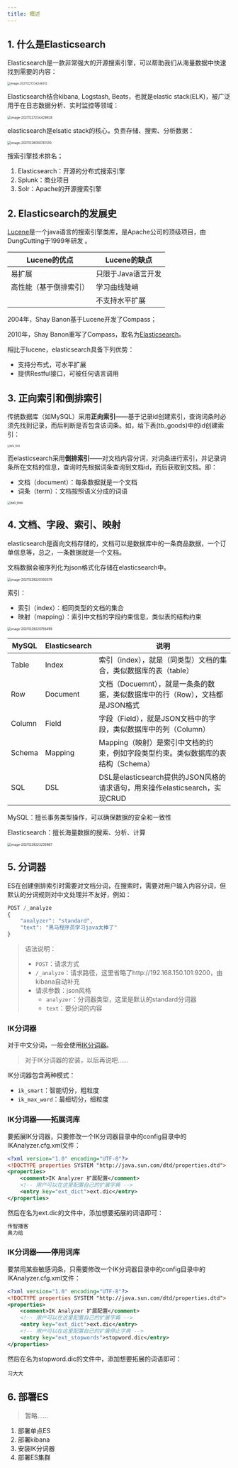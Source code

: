 ```yaml
---
title: 概述
---
```


## 1. 什么是Elasticsearch

Elasticsearch是一款非常强大的开源搜索引擎，可以帮助我们从海量数据中快速找到需要的内容：

<img src="https://figure-bed.chua-n.com/notebook/数据库/Elasticsearch/image-20211227234246012.png" alt="image-20211227234246012" style="zoom:45%;" />

Elasticsearch结合kibana, Logstash, Beats，也就是elastic stack(ELK)，被广泛用于在日志数据分析、实时监控等领域：

<img src="https://figure-bed.chua-n.com/notebook/数据库/Elasticsearch/image-20211227234429928.png" alt="image-20211227234429928" style="zoom:50%;" />

elasticsearch是elsatic stack的核心，负责存储、搜索、分析数据：

<img src="https://figure-bed.chua-n.com/notebook/数据库/Elasticsearch/image-20211228000741330.png" alt="image-20211228000741330" style="zoom:50%;" />

搜索引擎技术排名；

1. Elasticsearch：开源的分布式搜索引擎
2. Splunk：商业项目
3. Solr：Apache的开源搜索引擎

## 2. Elasticsearch的发展史

[Lucene](https://lucene.apache.org/)是一个java语言的搜索引擎类库，是Apache公司的顶级项目，由DungCutting于1999年研发 。

| Lucene的优点           | Lucene的缺点       |
| ---------------------- | ------------------ |
| 易扩展                 | 只限于Java语言开发 |
| 高性能（基于倒排索引） | 学习曲线陡峭       |
|                        | 不支持水平扩展     |

2004年，Shay Banon基于Lucene开发了Compass；

2010年，Shay Banon重写了Compass，取名为[Elasticsearch](https://www.elastic.co/cn/)。

相比于lucene，elasticsearch具备下列优势：

- 支持分布式，可水平扩展
- 提供Restful接口，可被任何语言调用

## 3. 正向索引和倒排索引

传统数据库（如MySQL）采用**正向索引**——基于记录id创建索引，查询词条时必须先找到记录，而后判断是否包含该词条。如，给下表(tb_goods)中的id创建索引：

<img src="https://figure-bed.chua-n.com/notebook/数据库/Elasticsearch/IMG_1085.JPG" alt="IMG_1085" style="zoom:36%;" />

而elasticsearch采用**倒排索引**——对文档内容分词，对词条进行索引，并记录词条所在文档的信息，查询时先根据词条查询到文档id，而后获取到文档。即：

- 文档（document）：每条数据就是一个文档
- 词条（term）：文档按照语义分成的词语

<img src="https://figure-bed.chua-n.com/notebook/数据库/Elasticsearch/IMG_1086.png" alt="IMG_1086" style="zoom:44%;" />

## 4. 文档、字段、索引、映射

elasticsearch是面向文档存储的，文档可以是数据库中的一条商品数据，一个订单信息等，总之，一条数据就是一个文档。

文档数据会被序列化为json格式化存储在elasticsearch中。

<img src="https://figure-bed.chua-n.com/notebook/数据库/Elasticsearch/image-20211229220350379.png" alt="image-20211229220350379" style="zoom:50%;" />

索引：

- 索引（index）：相同类型的文档的集合
- 映射（mapping）：索引中文档的字段约束信息，类似表的结构约束

<img src="https://figure-bed.chua-n.com/notebook/数据库/Elasticsearch/image-20211229220756499.png" alt="image-20211229220756499" style="zoom:50%;" />

| MySQL  | Elasticsearch | 说明                                                         |
| ------ | ------------- | ------------------------------------------------------------ |
| Table  | Index         | 索引（index），就是（同类型）文档的集合，类似数据库的表（table） |
| Row    | Document      | 文档（Docuemnt），就是一条条的数据，类似数据库中的行（Row），文档都是JSON格式 |
| Column | Field         | 字段（Field），就是JSON文档中的字段，类似数据库中的列（Column） |
| Schema | Mapping       | Mapping（映射）是索引中文档的约束，例如字段类型约束。类似数据库的表结构（Schema） |
| SQL    | DSL           | DSL是elasticsearch提供的JSON风格的请求语句，用来操作elasticsearch，实现CRUD |

MySQL：擅长事务类型操作，可以确保数据的安全和一致性

Elasticsearch：擅长海量数据的搜索、分析、计算

<img src="https://figure-bed.chua-n.com/notebook/数据库/Elasticsearch/image-20211229223235967.png" alt="image-20211229223235967" style="zoom:50%;" />

## 5. 分词器

ES在创建倒排索引时需要对文档分词，在搜索时，需要对用户输入内容分词，但默认的分词规则对中文处理并不友好，例如：

```js
POST /_analyze
{
    "analyzer": "standard",
    "text": "黑马程序员学习java太棒了"
}
```

> 语法说明：
>
> - `POST`：请求方式
> - `/_analyze`：请求路径，这里省略了http://192.168.150.101:9200，由kibana自动补充
> - 请求参数：json风格
>     - `analyzer`：分词器类型，这里是默认的standard分词器
>     - `text`：要分词的内容

### IK分词器

对于中文分词，一般会使用[IK分词器](https://github.com/medcl/elasticsearch-analysis-ik)。

> 对于IK分词器的安装，以后再说吧......

IK分词器包含两种模式：

- `ik_smart`：智能切分，粗粒度
- `ik_max_word`：最细切分，细粒度

### IK分词器——拓展词库

要拓展IK分词器，只要修改一个IK分词器目录中的config目录中的IKAnalyzer.cfg.xml文件：

```xml
<?xml version="1.0" encoding="UTF-8"?>
<!DOCTYPE properties SYSTEM "http://java.sun.com/dtd/properties.dtd">
<properties>
    <comment>IK Analyzer 扩展配置</comment>
    <!-- 用户可以在这里配置自己的扩展字典 -->
    <entry key="ext_dict">ext.dic</entry>
</properties>
```

然后在名为ext.dic的文件中，添加想要拓展的词语即可：

```txt
传智播客
奥力给
```

### IK分词器——停用词库

要禁用某些敏感词条，只需要修改一个IK分词器目录中的config目录中的IKAnalyzer.cfg.xml文件：

```xml
<?xml version="1.0" encoding="UTF-8"?>
<!DOCTYPE properties SYSTEM "http://java.sun.com/dtd/properties.dtd">
<properties>
    <comment>IK Analyzer 扩展配置</comment>
    <!-- 用户可以在这里配置自己的扩展字典 -->
    <entry key="ext_dict">ext.dic</entry>
    <!-- 用户可以在这里配置自己的扩展停止字典 -->
    <entry key="ext_stopwords">stopword.dic</entry>
</properties>
```

然后在名为stopword.dic的文件中，添加想要拓展的词语即可：

```text
习大大
```

## 6. 部署ES

> 暂略......

1. 部署单点ES
2. 部署kibana
3. 安装IK分词器
4. 部署ES集群
